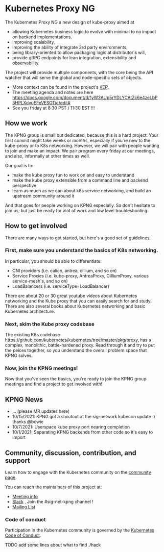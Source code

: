 # Kubernetes Proxy NG

The Kubernetes Proxy NG a new design of kube-proxy aimed at

- allowing Kubernetes business logic to evolve with minimal to no impact on backend implementations,
- improving scalability,
- improving the ability of integrate 3rd party environments,
- being library-oriented to allow packaging logic at distributor's will,
- provide gRPC endpoints for lean integration, extensibility and observability.

The project will provide multiple components, with the core being the API watcher that will serve the global and node-specific sets of objects.

- More context can be found in the project's [KEP](https://github.com/kubernetes/enhancements/issues/2104).
- The meeting agenda and notes are here https://docs.google.com/document/d/1yW3AUp5rYDLYCAtZc6e4zeLbP5HPLXdvuEFeVESOTic/edit#
- See you friday at 8:30 PST / 11:30 EST !!!

## How we work

The KPNG group is small but dedicated, because this is a hard project.  Your first commit might take weeks or months, especially if you're new
to the kube-proxy or to K8s networking.  However, we will pair with people wanting to join and make an impact.  We pair program every friday
at our meetings, and also, informally at other times as well.  

Our goal is to: 
- make the kube proxy fun to work on and easy to understand
- make the kube proxy extensible from a command line and backend perspective
- learn as much as we can about k8s service networking, and build an upstream community around it

And that goes for people working on KPNG especially.  So don't hesitate to join us, but just be ready for alot of work and low level troubleshooting.

## How to get involved

There are many ways to get started, but here's a good set of guidelines.

### First, make sure you understand the basics of K8s networking.

In particular, you should be able to differentiate:
- CNI providers (i.e. calico, antrea, cillium, and so on)
- Service Proxies (i.e. kube-proxy, AntreaProxy, CilliumProxy, various service-mesh's, and so on)
- LoadBalancers (i.e. serviceType=LoadBalancer)

There are about 20 or 30 great youtube videos about Kubernetes networking and the Kube proxy that you can easily search for and study.
There are also several books about Kubernetes networking and basic Kubernetes architecture.

### Next, skim the Kube proxy codebase

The existing K8s codebase https://github.com/kubernetes/kubernetes/tree/master/pkg/proxy, has a complex, monolithic, battle-hardened proxy.
Read through it and try to put the peices together, so you understand the overall problem space that KPNG solves.  

### Now, join the KPNG meetings!

Now that you've seen the basics, you're ready to join the KPNG group meetings and find a project to get involved with!

## KPNG News

- ... (please MR updates here)
- 10/15/2021: KPNG got a shoutout at the sig-network kubecon update :) thanks @bowie 
- 10/7/2021: Userspace kube proxy port nearing completion
- 10/1/2021: Separating KPNG backends from other code so it's easy to import

## Community, discussion, contribution, and support

Learn how to engage with the Kubernetes community on the [community page](http://kubernetes.io/community/).

You can reach the maintainers of this project at: 

- [Meeting info](https://docs.google.com/document/d/1yW3AUp5rYDLYCAtZc6e4zeLbP5HPLXdvuEFeVESOTic)
- [Slack](http://slack.k8s.io/) , Join the #sig-net-kpng channel !
- [Mailing List](https://groups.google.com/forum/#!forum/kubernetes-dev)

### Code of conduct

Participation in the Kubernetes community is governed by the [Kubernetes Code of Conduct](code-of-conduct.md).

[owners]: https://git.k8s.io/community/contributors/guide/owners.md
[Creative Commons 4.0]: https://git.k8s.io/website/LICENSE


TODO add some lines about what to find ./hack